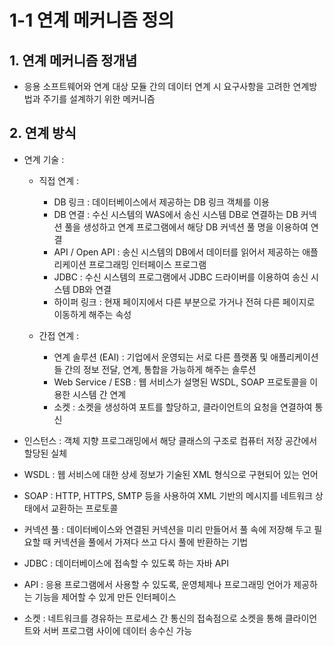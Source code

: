 # 1-1 연계 메커니즘 정의

## 1. 연계 메커니즘 정개념
- 응용 소프트웨어와 연계 대상 모듈 간의 데이터 연계 시 요구사항을 고려한 연계방법과 주기를 설계하기 위한 메커니즘

## 2. 연계 방식
- 연계 기술 :
    - 직접 연계 :
        - DB 링크 : 데이터베이스에서 제공하는 DB 링크 객체를 이용
        - DB 연결 : 수신 시스템의 WAS에서 송신 시스템 DB로 연결하는 DB 커넥션 풀을 생성하고 연계 프로그램에서 해당 DB 커넥션 풀 명을 이용하여 연결
        - API / Open API : 송신 시스템의 DB에서 데이터를 읽어서 제공하는 애플리케이션 프로그래밍 인터페이스 프로그램
        - JDBC : 수신 시스템의 프로그램에서 JDBC 드라이버를 이용하여 송신 시스템 DB와 연결
        - 하이퍼 링크 : 현재 페이지에서 다른 부분으로 가거나 전혀 다른 페이지로 이동하게 해주는 속성
    
    - 간접 연계 :
        - 연계 솔루션 (EAI) : 기업에서 운영되는 서로 다른 플랫폼 및 애플리케이션들 간의 정보 전달, 연계, 통합을 가능하게 해주는 솔루션
        - Web Service / ESB : 웹 서비스가 설명된 WSDL, SOAP 프로토콜을 이용한 시스템 간 연계
        - 소켓 : 소켓을 생성하여 포트를 할당하고, 클라이언트의 요청을 연결하여 통신   

- 인스턴스 : 객체 지향 프로그래밍에서 해당 클래스의 구조로 컴퓨터 저장 공간에서 할당된 실체
- WSDL : 웹 서비스에 대한 상세 정보가 기술된 XML 형식으로 구현되어 있는 언어
- SOAP : HTTP, HTTPS, SMTP 등을 사용하여 XML 기반의 메시지를 네트워크 상태에서 교환하는 프로토콜
- 커넥션 풀 : 데이터베이스와 연결된 커넥션을 미리 만들어서 풀 속에 저장해 두고 필요할 때 커넥션을 풀에서 가져다 쓰고 다시 풀에 반환하는 기법
- JDBC : 데이터베이스에 접속할 수 있도록 하는 자바 API
- API : 응용 프로그램에서 사용할 수 있도록, 운영체제나 프로그래밍 언어가 제공하는 기능을 제어할 수 있게 만든 인터페이스
- 소켓 : 네트워크를 경유하는 프로세스 간 통신의 접속점으로 소켓을 통해 클라이언트와 서버 프로그램 사이에 데이터 송수신 가능
